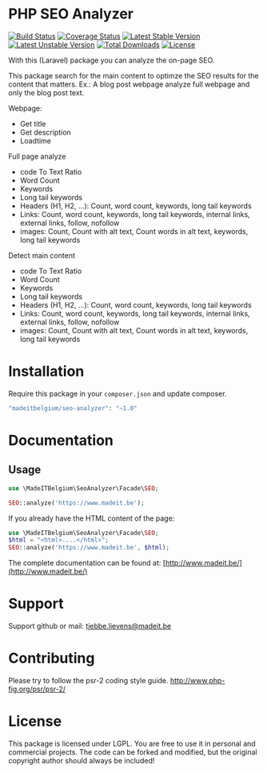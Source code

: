 # PHP SEO Analyzer
[![Build Status](https://travis-ci.org/madeITBelgium/SEO-Analyzer.svg?branch=master)](https://travis-ci.org/madeITBelgium/SEO-Analyzer)
[![Coverage Status](https://coveralls.io/repos/github/madeITBelgium/SEO-Analyzer/badge.svg?branch=master)](https://coveralls.io/github/madeITBelgium/SEO-Analyzer?branch=master)
[![Latest Stable Version](https://poser.pugx.org/madeITBelgium/SEO-Analyzer/v/stable.svg)](https://packagist.org/packages/madeITBelgium/SEO-Analyzer)
[![Latest Unstable Version](https://poser.pugx.org/madeITBelgium/SEO-Analyzer/v/unstable.svg)](https://packagist.org/packages/madeITBelgium/SEO-Analyzer)
[![Total Downloads](https://poser.pugx.org/madeITBelgium/SEO-Analyzer/d/total.svg)](https://packagist.org/packages/madeITBelgium/SEO-Analyzer)
[![License](https://poser.pugx.org/madeITBelgium/SEO-Analyzer/license.svg)](https://packagist.org/packages/madeITBelgium/SEO-Analyzer)

With this (Laravel) package you can analyze the on-page SEO.

This package search for the main content to optimze the SEO results for the content that matters. Ex.: A blog post webpage analyze full webpage and only the blog post text.

Webpage:
- Get title
- Get description
- Loadtime

Full page analyze
- code To Text Ratio
- Word Count
- Keywords
- Long tail keywords
- Headers (H1, H2, ...): Count, word count, keywords, long tail keywords
- Links: Count, word count, keywords, long tail keywords, internal links, external links, follow, nofollow
- images: Count, Count with alt text, Count words in alt text, keywords, long tail keywords
 
Detect main content
- code To Text Ratio
- Word Count
- Keywords
- Long tail keywords
- Headers (H1, H2, ...): Count, word count, keywords, long tail keywords
- Links: Count, word count, keywords, long tail keywords, internal links, external links, follow, nofollow
- images: Count, Count with alt text, Count words in alt text, keywords, long tail keywords
 

# Installation

Require this package in your `composer.json` and update composer.

```php
"madeitbelgium/seo-analyzer": "~1.0"
```

# Documentation
## Usage
```php
use \MadeITBelgium\SeoAnalyzer\Facade\SEO;

SEO::analyze('https://www.madeit.be');
```

If you already have the HTML content of the page:
```php
use \MadeITBelgium\SeoAnalyzer\Facade\SEO;
$html = "<html>....</html>";
SEO::analyze('https://www.madeit.be', $html);
```


The complete documentation can be found at: [http://www.madeit.be/](http://www.madeit.be/)


# Support
Support github or mail: tjebbe.lievens@madeit.be

# Contributing
Please try to follow the psr-2 coding style guide. http://www.php-fig.org/psr/psr-2/

# License
This package is licensed under LGPL. You are free to use it in personal and commercial projects. The code can be forked and modified, but the original copyright author should always be included!
